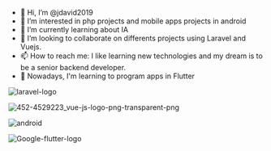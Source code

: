 
- 👋 Hi, I’m @jdavid2019
- 👀 I’m interested in php projects and mobile apps projects in android
- 🌱 I’m currently learning about IA
- 💞️ I’m looking to collaborate on differents projects using Laravel and Vuejs.
- 📫 How to reach me: I like learning new technologies and my dream is to be a senior backend developer.
-  👀 Nowadays, I'm learning to program apps in Flutter 

![laravel-logo](https://user-images.githubusercontent.com/54923488/126729349-cdbf51c2-61db-4360-8f46-e16efc4cd96e.png)


![452-4529223_vue-js-logo-png-transparent-png](https://user-images.githubusercontent.com/54923488/126728958-0c418610-2bdf-42b2-baff-6421cee1cb2f.png)

![android](https://user-images.githubusercontent.com/54923488/126729106-ed14f29f-b60b-4403-baa1-cd522c1246cf.png)


![Google-flutter-logo](https://user-images.githubusercontent.com/54923488/126729158-01843488-88dc-413d-bd09-7ea81624bc13.png)



<!---
jdavid2019/jdavid2019 is a ✨ special ✨ repository because its `README.md` (this file) appears on your GitHub profile.
You can click the Preview link to take a look at your changes.
--->
